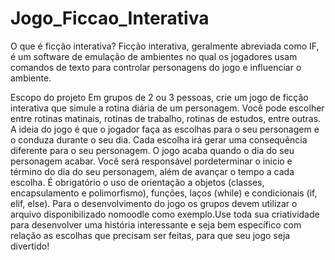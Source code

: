 # Jogo_Ficcao_Interativa
O que é ficção interativa? Ficção interativa, geralmente abreviada como IF, é um software de emulação de ambientes no qual os jogadores usam comandos de texto para controlar personagens do jogo e influenciar o ambiente.

Escopo do projeto
Em grupos de 2 ou 3 pessoas, crie um jogo de ficção interativa que simule a rotina diária de um personagem. Você pode escolher entre rotinas matinais, rotinas de trabalho, rotinas de estudos, entre outras. A ideia do jogo é que o jogador faça as escolhas para o seu personagem e o conduza durante o seu dia. Cada escolha irá gerar uma consequência diferente para o seu personagem. O jogo acaba quando o dia do seu personagem acabar. Você será responsável pordeterminar o inicio e término do dia do seu personagem, além de avançar o
tempo a cada escolha. É obrigatório o uso de orientação a objetos (classes, encapsulamento e polimorfismo), funções, laços (while) e condicionais (if, elif, else). Para o desenvolvimento do jogo os grupos devem utilizar o arquivo disponibilizado nomoodle como exemplo.Use toda sua criatividade para desenvolver uma história interessante e seja bem
específico com relação as escolhas que precisam ser feitas, para que seu jogo seja divertido!
